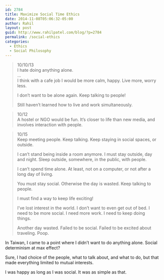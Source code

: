 ```yaml
---
id: 2784
title: Maximize Social Time Ethics
date: 2014-11-08T05:06:32-05:00
author: Rahil
layout: post
guid: http://www.rahilpatel.com/blog/?p=2784
permalink: /social-ethics
categories:
  - Ethics
  - Social Philosophy
---
```

> 10/10/13  
> I hate doing anything alone.  
> &#8230;  
> I think with a cafe job I would be more calm, happy. Live more, worry less.
> 
> I don&#8217;t want to be alone again. Keep talking to people!
> 
> Still haven&#8217;t learned how to live and work simultaneously.

> 10/12  
> A hostel or NGO would be fun. It&#8217;s closer to life than new media, and involves interaction with people.

> 10/15  
> Keep meeting people. Keep talking. Keep staying in social spaces, or outside.
> 
> I can&#8217;t stand being inside a room anymore. I must stay outside, day and night. Sleep outside, somewhere, in the public, with people.
> 
> I can&#8217;t spend time alone. At least, not on a computer, or not after a long day of living.
> 
> You must stay social. Otherwise the day is wasted. Keep talking to people.
> 
> I must find a way to keep life exciting!
> 
> I&#8217;ve lost interest in the world. I don&#8217;t want to even get out of bed. I need to be more social. I need more work. I need to keep doing things.
> 
> Another day wasted. Failed to be social. Failed to be excited about traveling. Poop.

In Taiwan, I came to a point where I didn&#8217;t want to do anything alone. Social determinism at max effect?

Sure, I had choice of the people, what to talk about, and what to do, but that made everything limited to mutual interests.

I was happy as long as I was social. It was as simple as that.